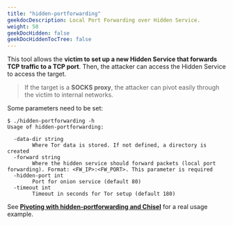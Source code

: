 ```yaml
---
title: "hidden-portforwarding"
geekdocDescription: Local Port Forwarding over Hidden Service.
weight: 50
geekDocHidden: false
geekDocHiddenTocTree: false
---
```

This tool allows the **victim to set up a new Hidden Service that forwards TCP traffic to a TCP port**. Then, the attacker can access the Hidden Service to access the target.

> If the target is a **SOCKS proxy**, the attacker can pivot easily through the victim to internal networks.

Some parameters need to be set:
```
$ ./hidden-portforwarding -h
Usage of hidden-portforwarding:

  -data-dir string
        Where Tor data is stored. If not defined, a directory is created
  -forward string
        Where the hidden service should forward packets (local port forwarding). Format: <FW_IP>:<FW_PORT>. This parameter is required
  -hidden-port int
        Port for onion service (default 80)
  -timeout int
        Timeout in seconds for Tor setup (default 180)
```

See [**Pivoting with hidden-portforwarding and Chisel**](../../../posts/offensive-tor-toolkit/#pivoting-with-hidden-portforwarding-and-chisel) for a real usage example.
